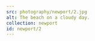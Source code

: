 ```yaml
---
src: photography/newport/2.jpg
alt: The beach on a cloudy day.
collection: newport
id: newport/2
---
```


